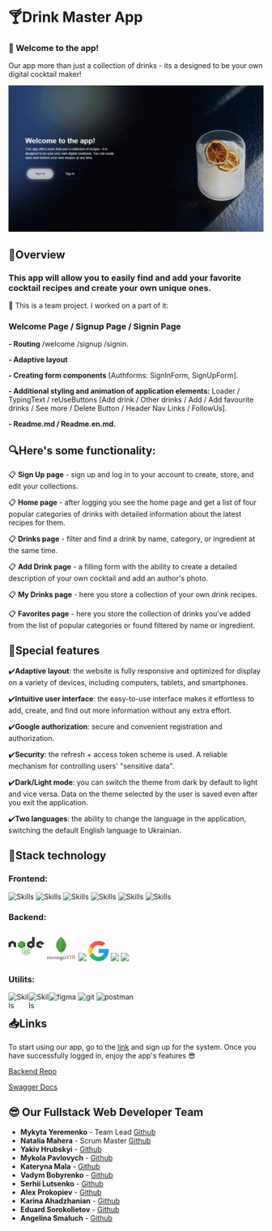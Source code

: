 # 🍸Drink Master App

### 👋 Welcome to the app!

Our app more than just a collection of drinks - its a designed to be your own
digital cocktail maker!

![Скріншот додатку](/public/readme/app-animation.gif)

## 📝Overview

### This app will allow you to easily find and add your favorite cocktail recipes and create your own unique ones.

📌 This is a team project. I worked on a part of it: 
### Welcome Page / Signup Page / Signin Page

**- Routing** /welcome /signup /signin.

**- Adaptive layout** 

**- Creating form components** [Authforms: SignInForm, SignUpForm].

**- Additional styling and animation of application elements:** Loader / TypingText / reUseButtons [Add drink / Other drinks / Add / Add favourite drinks / See more / Delete Button / Header Nav Links / FollowUs].

**- Readme.md / Readme.en.md.**

## 🔍Here's some functionality:

📋 **Sign Up page** - sign up and log in to your account to create, store, and
edit your collections.

📋 **Home page** - after logging you see the home page and get a list of four
popular categories of drinks with detailed information about the latest recipes
for them.

📋 **Drinks page** - filter and find a drink by name, category, or ingredient at
the same time.

📋 **Add Drink page** - a filling form with the ability to create a detailed
description of your own cocktail and add an author's photo.

📋 **My Drinks page** - here you store a collection of your own drink recipes.

📋 **Favorites page** - here you store the collection of drinks you've added
from the list of popular categories or found filtered by name or ingredient.

## 🎯Special features

✔️**Adaptive layout**: the website is fully responsive and optimized for display
on a variety of devices, including computers, tablets, and smartphones.

✔️**Intuitive user interface**: the easy-to-use interface makes it effortless to
add, create, and find out more information without any extra effort.

✔️**Google authorization**: secure and convenient registration and authorization.

✔️**Security**: the refresh + access token scheme is used. A reliable mechanism
for controlling users' "sensitive data".

✔️**Dark/Light mode**: you can switch the theme from dark by default
to light and vice versa. Data on the theme selected by the user is saved even after you exit the application.

✔️**Two languages**: the ability to change the language in the application, switching the default English language to Ukrainian.

## 🔧Stack technology

### **Frontend**:

<p align="left"><img src="https://cdn.jsdelivr.net/gh/devicons/devicon/icons/react/react-original.svg" alt="Skills" width="40" height="40"/>  
<img src="https://cdn.jsdelivr.net/gh/devicons/devicon/icons/redux/redux-original.svg" alt="Skills" width="40" height="40"/> 
<img src="https://cdn.jsdelivr.net/gh/devicons/devicon/icons/html5/html5-original.svg" alt="Skills" width="40" height="40"/>  
<img src="https://cdn.jsdelivr.net/gh/devicons/devicon/icons/css3/css3-original.svg" alt="Skills" width="40" height="40"/>  
<img src="https://cdn.jsdelivr.net/gh/devicons/devicon/icons/javascript/javascript-original.svg" alt="Skills" width="40" height="40"/>  
<img src="https://www.vectorlogo.zone/logos/tailwindcss/tailwindcss-icon.svg" alt="Skills" width="40" height="40"/> </p>

### **Backend**:

<p align="left"><img src="https://raw.githubusercontent.com/devicons/devicon/master/icons/nodejs/nodejs-original-wordmark.svg" alt="nodejs" width="70" height="60"/>
<img src="https://raw.githubusercontent.com/devicons/devicon/master/icons/mongodb/mongodb-original-wordmark.svg" alt="mongodb" width="60" height="50"/>
<img src="https://raw.githubusercontent.com/swagger-api/swagger.io/wordpress/images/assets/SW-logo-clr.png" height="50">
<img src="/public/readme/google.png" height="40">
<img src="https://github.com/MarioTerron/logo-images/blob/master/logos/expressjs.png" height="30">
<img src="https://cloudinary-res.cloudinary.com/image/upload/c_scale,w_300/v1/logo/for_white_bg/cloudinary_logo_for_white_bg.svg" height="30"></p>

### **Utilits**:

<p align="left" ><img src="https://www.vectorlogo.zone/logos/figma/figma-icon.svg" alt="figma"  width="40" height="40"/>
<img src="https://www.vectorlogo.zone/logos/git-scm/git-scm-icon.svg" alt="git"  width="40" height="40"/>
<img src="https://www.vectorlogo.zone/logos/getpostman/getpostman-icon.svg"  alt="postman" width="40" height="40"/>
<img src="https://cdn.jsdelivr.net/gh/devicons/devicon/icons/vscode/vscode-original.svg" alt="Skills" align="left" width="40" height="40"/>  
<img src="https://cdn.jsdelivr.net/gh/devicons/devicon/icons/trello/trello-plain.svg" alt="Skills" align="left" width="40" height="40"/></p>

## 📥Links

To start using our app, go to the
[link](https://r3enox.github.io/frontend-drink-master/) and sign up for the
system. Once you have successfully logged in, enjoy the app's features 😎

[Backend Repo](https://github.com/R3enox/backend-drink-master)

[Swagger Docs](https://drink-master-4fm6.onrender.com/api-docs)

## 😎 Our Fullstack Web Developer Team

- **Mykyta Yeremenko** - Team Lead [Github][1]
- **Natalia Mahera** - Scrum Master [Github][2]
- **Yakiv Hrubskyi** - [Github][3]
- **Mykola Pavlovych** - [Github][4]
- **Kateryna Mala** -  [Github][5]
- **Vadym Bobyrenko** -  [Github][6]
- **Serhii Lutsenko** -  [Github][7]
- **Alex Prokopiev** -  [Github][11]
- **Karina Ahadzhanian** -  [Github][8]
- **Eduard Sorokolietov** -  [Github][9]
- **Angelina Smaluch** -  [Github][10]

[1]: https://github.com/R3enox
[2]: https://github.com/NataliaMahera
[3]: https://github.com/y-hrubskyi
[4]: https://github.com/Mykola1612
[5]: https://github.com/malaya1855
[6]: https://github.com/wadimcka
[7]: https://github.com/SergeyLu89
[8]: https://github.com/KarinaCor
[9]: https://github.com/soroked
[10]: https://github.com/AngelinaCholak
[11]: https://github.com/AlexProkopev


